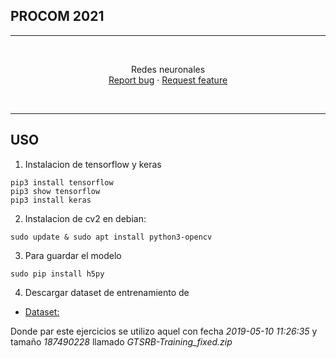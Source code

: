 ## PROCOM 2021
---

</br>
<p align="center">


  <p align="center">
    Redes neuronales
    <br>
    <a href="https://reponame/issues/new?template=bug.md">Report bug</a>
    ·
    <a href="https://reponame/issues/new?template=feature.md&labels=feature">Request feature</a>
  </p>
</p>

</br>

---

## USO

1. Instalacion de tensorflow y keras

```
pip3 install tensorflow
pip3 show tensorflow
pip3 install keras
```

2. Instalacion de cv2 en debian:

```
sudo update & sudo apt install python3-opencv
```
3. Para guardar el modelo
```
sudo pip install h5py
```

4. Descargar dataset de entrenamiento de

- [Dataset: ](https://sid.erda.dk/public/archives/daaeac0d7ce1152aea9b61d9f1e19370/published-archive.html)
 
 Donde par este ejercicios se utilizo aquel con fecha *2019-05-10 11:26:35* y tamaño *187490228* llamado 
*GTSRB-Training_fixed.zip*

